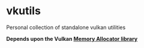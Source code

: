 # vkutils
Personal collection of standalone vulkan utilities 

**Depends upon the Vulkan [Memory Allocator library](https://github.com/GPUOpen-LibrariesAndSDKs/VulkanMemoryAllocator)**
